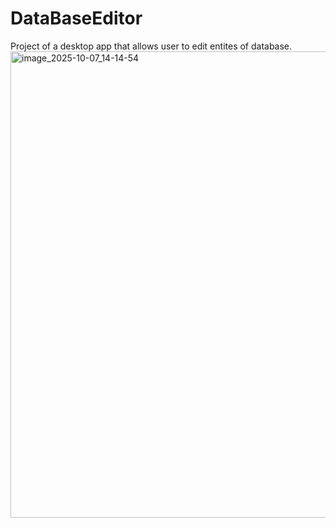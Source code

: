 # DataBaseEditor

Project of a desktop app that allows user to edit entites of database.
<img width="1212" height="746" alt="image_2025-10-07_14-14-54" src="https://github.com/user-attachments/assets/4ea1529d-8307-4a99-85df-ec21c6d520d0" />


